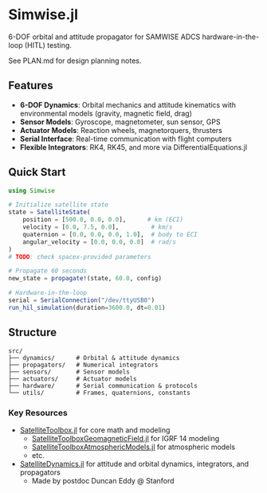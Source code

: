 # Simwise.jl

6-DOF orbital and attitude propagator for SAMWISE ADCS hardware-in-the-loop (HITL) testing.

See PLAN.md for design planning notes. 

## Features

- **6-DOF Dynamics**: Orbital mechanics and attitude kinematics with environmental models (gravity, magnetic field, drag)
- **Sensor Models**: Gyroscope, magnetometer, sun sensor, GPS
- **Actuator Models**: Reaction wheels, magnetorquers, thrusters
- **Serial Interface**: Real-time communication with flight computers
- **Flexible Integrators**: RK4, RK45, and more via DifferentialEquations.jl

## Quick Start

```julia
using Simwise

# Initialize satellite state
state = SatelliteState(
    position = [500.0, 0.0, 0.0],      # km (ECI)
    velocity = [0.0, 7.5, 0.0],         # km/s
    quaternion = [0.0, 0.0, 0.0, 1.0],  # body to ECI
    angular_velocity = [0.0, 0.0, 0.0]  # rad/s
)
# TODO: check spacex-provided parameters

# Propagate 60 seconds
new_state = propagate!(state, 60.0, config)

# Hardware-in-the-loop
serial = SerialConnection("/dev/ttyUSB0")
run_hil_simulation(duration=3600.0, dt=0.01)
```

## Structure

```
src/
├── dynamics/      # Orbital & attitude dynamics
├── propagators/   # Numerical integrators
├── sensors/       # Sensor models
├── actuators/     # Actuator models
├── hardware/      # Serial communication & protocols
└── utils/         # Frames, quaternions, constants
```

### Key Resources
- [SatelliteToolbox.jl](https://github.com/JuliaSpace/SatelliteToolbox.jl/tree/master?tab=readme-ov-file) for core math and modeling
    - [SatelliteToolboxGeomagneticField.jl](https://github.com/JuliaSpace/SatelliteToolboxGeomagneticField.jl) for IGRF 14 modeling
    - [SatelliteToolboxAtmosphericModels.jl](https://github.com/JuliaSpace/SatelliteToolboxAtmosphericModels.jl) for atmospheric models
    - etc.
- [SatelliteDynamics.jl](https://sisl.github.io/SatelliteDynamics.jl/latest/) for attitude and orbital dynamics, integrators, and propagators
    - Made by postdoc Duncan Eddy @ Stanford